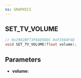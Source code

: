 ```yaml
---
ns: GRAPHICS
---
```

## SET_TV_VOLUME

```c
// 0x2982BF73F66E9DDC 0xF3504F4D
void SET_TV_VOLUME(float volume);
```


## Parameters
* **volume**: 

